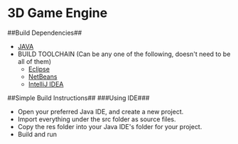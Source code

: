 3D Game Engine
==

##Build Dependencies##
- [JAVA](https://www.java.com/en/download/)
- BUILD TOOLCHAIN (Can be any one of the following, doesn't need to be all of them)
	- [Eclipse](http://eclipse.org/)
	- [NetBeans](https://netbeans.org/)
	- [IntelliJ IDEA](http://www.jetbrains.com/idea/)

##Simple Build Instructions##
###Using IDE###
- Open your preferred Java IDE, and create a new project.
- Import everything under the src folder as source files.
- Copy the res folder into your Java IDE's folder for your project.
- Build and run
